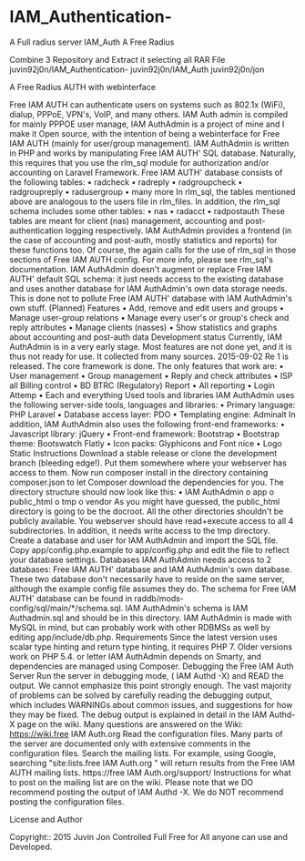 # IAM_Authentication-
A Full radius server
IAM_Auth
A Free Radius

Combine 3 Repository and Extract it selecting all RAR File juvin92j0n/IAM_Authentication- juvin92j0n/IAM_Auth juvin92j0n/jon

A Free Radius AUTH with webinterface

Free IAM AUTH can authenticate users on systems such as 802.1x (WiFi), dialup, PPPoE, VPN's, VoIP, and many others. IAM Auth admin is compiled for mainly PPPOE user manage, IAM AuthAdmin is a project of mine and I make it Open source, with the intention of being a webinterface for Free IAM AUTH (mainly for user/group management). IAM AuthAdmin is written in PHP and works by manipulating Free IAM AUTH' SQL database. Naturally, this requires that you use the rlm_sql module for authorization and/or accounting on Laravel Framework. Free IAM AUTH' database consists of the following tables: • radcheck • radreply • radgroupcheck • radgroupreply • radusergroup • many more In rlm_sql, the tables mentioned above are analogous to the users file in rlm_files. In addition, the rlm_sql schema includes some other tables: • nas • radacct • radpostauth These tables are meant for client (nas) management, accounting and post-authentication logging respectively. IAM AuthAdmin provides a frontend (in the case of accounting and post-auth, mostly statistics and reports) for these functions too. Of course, the again calls for the use of rlm_sql in those sections of Free IAM AUTH config. For more info, please see rlm_sql's documentation. IAM AuthAdmin doesn't augment or replace Free IAM AUTH' default SQL schema: it just needs access to the existing database and uses another database for IAM AuthAdmin's own data storage needs. This is done not to pollute Free IAM AUTH' database with IAM AuthAdmin's own stuff. (Planned) Features • Add, remove and edit users and groups • Manage user-group relations • Manage every user's or group's check and reply attributes • Manage clients (nasses) • Show statistics and graphs about accounting and post-auth data Development status Currently, IAM AuthAdmin is in a very early stage. Most features are not done yet, and it is thus not ready for use. It collected from many sources. 2015-09-02 Re 1 is released. The core framework is done. The only features that work are: • User management • Group management • Reply and check attributes • ISP all Billing control • BD BTRC (Regulatory) Report • All reporting • Login Attemp • Each and everything Used tools and libraries IAM AuthAdmin uses the following server-side tools, languages and libraries: • Primary language: PHP Laravel • Database access layer: PDO • Templating engine: Adminalt In addition, IAM AuthAdmin also uses the following front-end frameworks: • Javascript library: jQuery • Front-end framework: Bootstrap • Bootstrap theme: Bootswatch Flatly • Icon packs: Glyphicons and Font nice • Logo Static Instructions Download a stable release or clone the development branch (bleeding edge!). Put them somewhere where your webserver has access to them. Now run composer install in the directory containing composer.json to let Composer download the dependencies for you. The directory structure should now look like this: • IAM AuthAdmin o app o public_html o tmp o vendor As you might have guessed, the public_html directory is going to be the docroot. All the other directories shouldn't be publicly available. You webserver should have read+execute access to all 4 subdirectories. In addition, it needs write access to the tmp directory. Create a database and user for IAM AuthAdmin and import the SQL file. Copy app/config.php.example to app/config.php and edit the file to reflect your database settings. Databases IAM AuthAdmin needs access to 2 databases: Free IAM AUTH' database and IAM AuthAdmin's own database. These two database don't necessarily have to reside on the same server, although the example config file assumes they do. The schema for Free IAM AUTH' database can be found in raddb/mods-config/sql/main/*/schema.sql. IAM AuthAdmin's schema is IAM Authadmin.sql and should be in this directory. IAM AuthAdmin is made with MySQL in mind, but can probably work with other RDBMSs as well by editing app/include/db.php. Requirements Since the latest version uses scalar type hinting and return type hinting, it requires PHP 7. Older versions work on PHP 5.4. or letter IAM AuthAdmin depends on Smarty, and dependencies are managed using Composer. Debugging the Free IAM Auth Server Run the server in debugging mode, ( IAM Authd -X) and READ the output. We cannot emphasize this point strongly enough. The vast majority of problems can be solved by carefully reading the debugging output, which includes WARNINGs about common issues, and suggestions for how they may be fixed. The debug output is explained in detail in the IAM Authd-X page on the wiki. Many questions are answered on the Wiki: https://wiki.free IAM Auth.org Read the configuration files. Many parts of the server are documented only with extensive comments in the configuration files. Search the mailing lists. For example, using Google, searching "site:lists.free IAM Auth.org " will return results from the Free IAM AUTH mailing lists. https://free IAM Auth.org/support/ Instructions for what to post on the mailing list are on the wiki. Please note that we DO recommend posting the output of IAM Authd -X. We do NOT recommend posting the configuration files.

License and Author

 Copyright:: 2015 Juvin Jon Controlled Full Free for All anyone can use and Developed.
